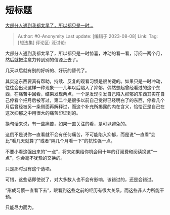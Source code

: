 # 短标题
[大部分人遇到我都太早了，所以都只是一时…](https://www.zhihu.com/pin/1672094147879100416)

> Author: #0-Anonymity
> Last update: [编辑于 2023-08-08]
> Link:
> Tag: [想法集]
> 评论区:
> 泛讨论:

大部分人遇到我都太早了，所以都只是一时惊喜，冲动的看一看，订阅一两个月，然后就把注意力转到别的信源上去了。

几天以后就有别的好听的、好玩的替代了。

其实这东西要真有帮助，持续、反复的观看习惯是很关键的。如果只是一时冲动，往往会出现这样一种现象——几年以后陷入了抑郁，偶然想起曾经看过的这个东西，在痛苦中回看，结果发现两点，一个是发现引发自己陷入抑郁的东西其实在自己停看个把月后被写过，第二个是很多以前自己觉得已经明白了的东西，停看几个月后曾经被另一条侧面再解释过，而这个补充所揭露的内在含义，恰恰正是自己在这次抑郁之中用很大的痛苦印证到的。

换句话来说，有一些痛苦，如果一直关注的看，是可以避免的。

这倒不是说你一直看就不会有任何痛苦，不可能陷入抑郁，而是说“一直看”会比“看几天就算了”或者“隔几个月看一下”的抗性强一点。

不要小看这强出来的“一点”，将来如果给你机会用十年的订阅费和阅读换这“一点”，你会毫不犹豫的交换的。

只是那时没有这个选项。

可惜，这些话即使说了，对大多数人也不会有影响，该错过的，还是会错过。

“形成习惯一直看下去”，跟看到这些之前的经历有很大关系，而这些非人力所能干预。

只能尽力而为。